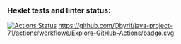 ### Hexlet tests and linter status:
[![Actions Status](https://github.com/Obyrif/java-project-71/workflows/hexlet-check/badge.svg)](https://github.com/Obyrif/java-project-71/actions)
https://github.com/Obyrif/java-project-71/actions/workflows/Explore-GitHub-Actions/badge.svg

